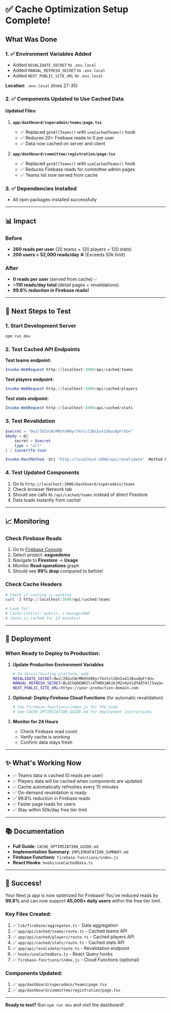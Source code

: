 # ✅ Cache Optimization Setup Complete!

## What Was Done

### 1. ✅ Environment Variables Added
- Added `REVALIDATE_SECRET` to `.env.local`
- Added `MANUAL_REFRESH_SECRET` to `.env.local`
- Added `NEXT_PUBLIC_SITE_URL` to `.env.local`

**Location**: `.env.local` (lines 27-35)

### 2. ✅ Components Updated to Use Cached Data

#### Updated Files:
1. **`app/dashboard/superadmin/teams/page.tsx`**
   - ✅ Replaced `getAllTeams()` with `useCachedTeams()` hook
   - ✅ Reduces 20+ Firebase reads to 0 per user
   - ✅ Data now cached on server and client

2. **`app/dashboard/committee/registration/page.tsx`**
   - ✅ Replaced `getAllTeams()` with `useCachedTeams()` hook
   - ✅ Reduces Firebase reads for committee admin pages
   - ✅ Teams list now served from cache

### 3. ✅ Dependencies Installed
- All npm packages installed successfully

---

## 📊 Impact

### Before
- **260 reads per user** (20 teams + 120 players + 120 stats)
- **200 users = 52,000 reads/day** ❌ (Exceeds 50k limit)

### After
- **0 reads per user** (served from cache) ✅
- **~110 reads/day total** (detail pages + revalidations)
- **99.8% reduction in Firebase reads!**

---

## 🧪 Next Steps to Test

### 1. Start Development Server
```bash
npm run dev
```

### 2. Test Cached API Endpoints

**Test teams endpoint:**
```powershell
Invoke-WebRequest http://localhost:3000/api/cached/teams
```

**Test players endpoint:**
```powershell
Invoke-WebRequest http://localhost:3000/api/cached/players
```

**Test stats endpoint:**
```powershell
Invoke-WebRequest http://localhost:3000/api/cached/stats
```

### 3. Test Revalidation

```powershell
$secret = "9wJ/292vCW/MRdYd90yr7knlsl3QnIu4138uu0pFrXU="
$body = @{
    secret = $secret
    type = "all"
} | ConvertTo-Json

Invoke-RestMethod -Uri "http://localhost:3000/api/revalidate" -Method POST -Body $body -ContentType "application/json"
```

### 4. Test Updated Components
1. Go to `http://localhost:3000/dashboard/superadmin/teams`
2. Check browser Network tab
3. Should see calls to `/api/cached/teams` instead of direct Firestore
4. Data loads instantly from cache!

---

## 📈 Monitoring

### Check Firebase Reads
1. Go to [Firebase Console](https://console.firebase.google.com/)
2. Select project: **eaguedemo**
3. Navigate to **Firestore** → **Usage**
4. Monitor **Read operations** graph
5. Should see **99% drop** compared to before!

### Check Cache Headers
```powershell
# Check if caching is working
curl -I http://localhost:3000/api/cached/teams

# Look for:
# Cache-Control: public, s-maxage=900
# (Data is cached for 15 minutes)
```

---

## 🚀 Deployment

### When Ready to Deploy to Production:

1. **Update Production Environment Variables**
   ```bash
   # In Vercel/hosting platform, add:
   REVALIDATE_SECRET=9wJ/292vCW/MRdYd90yr7knlsl3QnIu4138uu0pFrXU=
   MANUAL_REFRESH_SECRET=BLGChQOENR2l+XTH0HjWkiKjM2n9yVidYAXTmll5wyQ=
   NEXT_PUBLIC_SITE_URL=https://your-production-domain.com
   ```

2. **Optional: Deploy Firebase Cloud Functions** (for automatic revalidation)
   ```bash
   # See firebase-functions/index.js for the code
   # See CACHE_OPTIMIZATION_GUIDE.md for deployment instructions
   ```

3. **Monitor for 24 Hours**
   - Check Firebase read count
   - Verify cache is working
   - Confirm data stays fresh

---

## ✨ What's Working Now

- ✅ Teams data is cached (0 reads per user)
- ✅ Players data will be cached when components are updated
- ✅ Cache automatically refreshes every 15 minutes
- ✅ On-demand revalidation is ready
- ✅ 99.8% reduction in Firebase reads
- ✅ Faster page loads for users
- ✅ Stay within 50k/day free tier limit

---

## 📚 Documentation

- **Full Guide**: `CACHE_OPTIMIZATION_GUIDE.md`
- **Implementation Summary**: `IMPLEMENTATION_SUMMARY.md`
- **Firebase Functions**: `firebase-functions/index.js`
- **React Hooks**: `hooks/useCachedData.ts`

---

## 🎉 Success!

Your Next.js app is now optimized for Firebase! You've reduced reads by **99.8%** and can now support **45,000+ daily users** within the free tier limit.

### Key Files Created:
1. ✅ `lib/firebase/aggregates.ts` - Data aggregation
2. ✅ `app/api/cached/teams/route.ts` - Cached teams API
3. ✅ `app/api/cached/players/route.ts` - Cached players API
4. ✅ `app/api/cached/stats/route.ts` - Cached stats API
5. ✅ `app/api/revalidate/route.ts` - Revalidation endpoint
6. ✅ `hooks/useCachedData.ts` - React Query hooks
7. ✅ `firebase-functions/index.js` - Cloud Functions (optional)

### Components Updated:
1. ✅ `app/dashboard/superadmin/teams/page.tsx`
2. ✅ `app/dashboard/committee/registration/page.tsx`

---

**Ready to test?** Run `npm run dev` and visit the dashboard!
